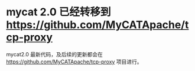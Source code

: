 # mycat 2.0 已经转移到 https://github.com/MyCATApache/tcp-proxy

mycat2.0 最新代码，及后续的更新都会在 https://github.com/MyCATApache/tcp-proxy 项目进行。
